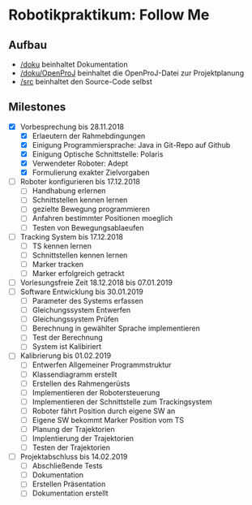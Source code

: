 # Robotikpraktikum: Follow Me

## Aufbau

- [/doku](doku) beinhaltet Dokumentation
- [/doku/OpenProJ](doku/OpenProJ) beinhaltet die OpenProJ-Datei zur Projektplanung
- [/src](src) beinhaltet den Source-Code selbst

## Milestones
- [x] Vorbesprechung bis 28.11.2018
  - [x] Erlaeutern der Rahmebdingungen
  - [x] Einigung Programmiersprache: Java in Git-Repo auf Github
  - [x] Einigung Optische Schnittstelle: Polaris
  - [x] Verwendeter Roboter: Adept
  - [x] Formulierung exakter Zielvorgaben
- [ ] Roboter konfigurieren bis 17.12.2018
  - [ ] Handhabung erlernen
  - [ ] Schnittstellen kennen lernen
  - [ ] gezielte Bewegung programmieren
  - [ ] Anfahren bestimmter Positionen moeglich
  - [ ] Testen von Bewegungsablaeufen
- [ ] Tracking System bis 17.12.2018
  - [ ] TS kennen lernen
  - [ ] Schnittstellen kennen lernen
  - [ ] Marker tracken
  - [ ] Marker erfolgreich getrackt
- [ ] Vorlesungsfreie Zeit 18.12.2018 bis 07.01.2019
- [ ] Software Entwicklung bis 30.01.2019
  - [ ] Parameter des Systems erfassen
  - [ ] Gleichungssystem Entwerfen
  - [ ] Gleichungssystem Prüfen
  - [ ] Berechnung in gewählter Sprache implementieren
  - [ ] Test der Berechnung
  - [ ] System ist Kalibiriert
- [ ] Kalibrierung bis 01.02.2019
  - [ ] Entwerfen Allgemeiner Programmstruktur
  - [ ] Klassendiagramm erstellt
  - [ ] Erstellen des Rahmengerüsts
  - [ ] Implementieren der Robotersteuerung
  - [ ] Implementieren der Schnittstelle zum Trackingsystem
  - [ ] Roboter fährt Position durch eigene SW an
  - [ ] Eigene SW bekommt Marker Position vom TS
  - [ ] Planung der Trajektorien
  - [ ] Implentierung der Trajektorien
  - [ ] Testen der Trajektorien
- [ ] Projektabschluss bis 14.02.2019
  - [ ] Abschließende Tests
  - [ ] Dokumentation
  - [ ] Erstellen Präsentation
  - [ ] Dokumentation erstellt
